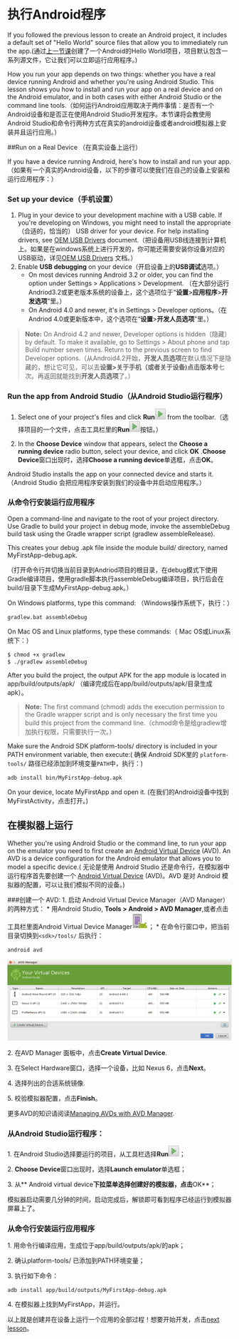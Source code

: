 # 执行Android程序

If you followed the previous lesson to create an Android project, it includes a default set of "Hello World" source files that allow you to immediately run the app.(通过[上一节课](https://github.com/timosang/AndroidDemo/blob/master/Android%20Training/basics/firstapp/creating-project.md)创建了一个Android的Hello World项目，项目默认包含一系列源文件，它让我们可以立即运行应用程序。)

How you run your app depends on two things: whether you have a real device running Android and whether you're using Android Studio. This lesson shows you how to install and run your app on a real device and on the Android emulator, and in both cases with either Android Studio or the command line tools.（如何运行Android应用取决于两件事情：是否有一个Android设备和是否正在使用Android Studio开发程序。本节课将会教使用Android Studio和命令行两种方式在真实的android设备或者android模拟器上安装并且运行应用。）

##Run on a Real Device （在真实设备上运行）

If you have a device running Android, here's how to install and run your app.（如果有一个真实的Android设备，以下的步骤可以使我们在自己的设备上安装和运行应用程序：）

### Set up your device（手机设置）

1. Plug in your device to your development machine with a USB cable. If you're developing on Windows, you might need to install the appropriate（合适的，恰当的） USB driver for your device. For help installing drivers, see [OEM USB Drivers](http://developer.android.com/tools/extras/oem-usb.html) document.（把设备用USB线连接到计算机上。如果是在windows系统上进行开发的，你可能还需要安装你设备对应的USB驱动，详见[OEM USB Drivers](http://developer.android.com/tools/extras/oem-usb.html) 文档。）
2. Enable **USB debugging** on your device（开启设备上的**USB调试**选项。）
    *	On most devices running Android 3.2 or older, you can find the option under Settings > Applications > Development. （在大部分运行Andriod3.2或更老版本系统的设备上，这个选项位于“**设置**>**应用程序**>**开发选项**”里。）
    * On Android 4.0 and newer, it's in Settings > Developer options。（在Andriod 4.0或更新版本中，这个选项在“**设置**>**开发人员选项**”里。）

> **Note:** 	On Android 4.2 and newer, Developer options is hidden（隐藏） by default. To make it available, go to Settings > About phone and tap Build number seven times. Return to the previous screen to find Developer options.（从Android4.2开始，**开发人员选项**在默认情况下是隐藏的，想让它可见，可以去**设置>关于手机（或者关于设备)**点击**版本号**七次。再返回就能找到**开发人员选项**了。）

### Run the app from Android Studio（从Android Studio运行程序）

1. Select one of your project's files and click **Run**![as-run](as-run.png)  from the toolbar.（选择项目的一个文件，点击工具栏里的**Run**![as-run](as-run.png)按钮。）

2. In the **Choose Device** window that appears, select the **Choose a running device** radio button, select your device, and click **OK** .**Choose Device**窗口出现时，选择**Choose a running device**单选框，点击**OK**。

Android Studio installs the app on your connected device and starts it.
（Android Studio 会把应用程序安装到我们的设备中并启动应用程序。）

### 从命令行安装运行应用程序

Open a command-line and navigate to the root of your project directory. Use Gradle to build your project in debug mode, invoke the assembleDebug build task using the Gradle wrapper script (gradlew assembleRelease).

This creates your debug .apk file inside the module build/ directory, named MyFirstApp-debug.apk.

（打开命令行并切换当前目录到Andriod项目的根目录，在debug模式下使用Gradle编译项目，使用gradle脚本执行assembleDebug编译项目，执行后会在build/目录下生成MyFirstApp-debug.apk。）

On Windows platforms, type this command:
（Windows操作系统下，执行：）

```
gradlew.bat assembleDebug
```

On Mac OS and Linux platforms, type these commands:（
Mac OS或Linux系统下：）

```
$ chmod +x gradlew
$ ./gradlew assembleDebug
```
After you build the project, the output APK for the app module is located in app/build/outputs/apk/
（编译完成后在app/build/outputs/apk/目录生成apk）。

> **Note:** The first command (chmod) adds the execution permission to the Gradle wrapper script and is only necessary the first time you build this project from the command line.（chmod命令是给gradlew增加执行权限，只需要执行一次。）

Make sure the Android SDK platform-tools/ directory is included in your PATH environment variable, then execute:(
确保 Android SDK里的 `platform-tools/` 路径已经添加到环境变量`PATH`中，执行：)


```
adb install bin/MyFirstApp-debug.apk
```
On your device, locate MyFirstApp and open it.
(在我们的Android设备中找到 MyFirstActivity，点击打开。)

## 在模拟器上运行

Whether you're using Android Studio or the command line, to run your app on the emulator you need to first create an [Android Virtual Device](http://developer.android.com/tools/devices/index.html) (AVD). An AVD is a device configuration for the Android emulator that allows you to model a specific device.( 无论是使用 Android Studio 还是命令行，在模拟器中运行程序首先要创建一个 [Android Virtual Device](http://developer.android.com/tools/devices/index.html) (AVD)。AVD 是对 Android 模拟器的配置，可以让我们模拟不同的设备。)

###创建一个 AVD:
1\. 启动 Android Virtual Device Manager（AVD Manager）的两种方式：
    * 用Android Studio, **Tools > Android > AVD Manager**,或者点击工具栏里面Android Virtual Device Manager![image](avd-manager-studio.png)；
    * 在命令行窗口中，把当前目录切换到`<sdk>/tools/` 后执行：
```
android avd
```
![avds-config](studio-avdmgr-firstscreen.png)

2\. 在AVD Manager 面板中，点击**Create Virtual Device**.

3\. 在Select Hardware窗口，选择一个设备，比如 Nexus 6，点击**Next**。

4\. 选择列出的合适系统镜像.

5\. 校验模拟器配置，点击**Finish**。

更多AVD的知识请阅读[Managing AVDs with AVD Manager](http://developer.android.com/tools/devices/managing-avds.html).

### 从Android Studio运行程序：

1\. 在Android Studio选择要运行的项目，从工具栏选择**Run**![image](as-run.png)；

2\. **Choose Device**窗口出现时，选择**Launch emulator**单选框；

3\. 从** Android virtual device**下拉菜单选择创建好的模拟器，点击**OK**；

模拟器启动需要几分钟的时间，启动完成后，解锁即可看到程序已经运行到模拟器屏幕上了。

### 从命令行安装运行应用程序

1\. 用命令行编译应用，生成位于app/build/outputs/apk/的apk；

2\. 确认platform-tools/ 已添加到PATH环境变量；

3\. 执行如下命令：

```
adb install app/build/outputs/MyFirstApp-debug.apk
```
4\. 在模拟器上找到MyFirstApp，并运行。

以上就是创建并在设备上运行一个应用的全部过程！想要开始开发，点击[next lesson](building-ui.html)。

